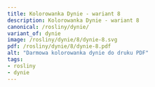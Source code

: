 ```yaml
---
title: Kolorowanka Dynie - wariant 8
description: Kolorowanka Dynie - wariant 8
canonical: /rosliny/dynie/
variant_of: dynie
image: /rosliny/dynie/8/dynie-8.svg
pdf: /rosliny/dynie/8/dynie-8.pdf
alt: "Darmowa kolorowanka dynie do druku PDF"
tags:
- rosliny
- dynie
---
```

